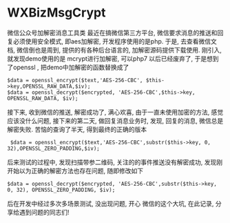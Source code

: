 # WXBizMsgCrypt
微信公众号加解密消息工具类
最近在搞微信第三方平台, 微信要求消息的推送和回复必须使用安全模式, 即aes加解密, 开发程序使用的是php. 
于是, 去查看微信文档, 微信倒也是周到, 提供的有各种后台语言的, 加解密源码提供下载使用.
刚引入, 就发现demo使用的是 mcrypt进行加解密, 可以php7 以后已经废弃了,  于是想到了openssl , 把demo中加解密的函数替换成了

    $data = openssl_encrypt($text,'AES-256-CBC', $this->key,OPENSSL_RAW_DATA,$iv);
    $data = openssl_decrypt($encrypted, 'AES-256-CBC',$this->key, OPENSSL_RAW_DATA, $iv);
 接下来, 收到微信的推送, 解密成功了, 满心欢喜,  由于一直未使用加密的方法,  感觉应该没什么问题, 
 接下来的第二天, 做回复消息业务时, 发现, 回复的消息, 微信总是解密失败.
 苦恼的查询了半天,  得到最终的正确的版本

     $data = openssl_encrypt($text,'AES-256-CBC',substr($this->key, 0, 32),OPENSSL_ZERO_PADDING,$iv);

后来测试的过程中, 发现扫描带参二维码, 关注的的事件推送没有解密成功, 发现刚开始以为正确的解密方法也存在问题, 随即修改如下

    $data = openssl_decrypt($encrypted, 'AES-256-CBC',substr($this->key, 0, 32), OPENSSL_ZERO_PADDING, $iv);

后在开发中经过多次多场景测试, 没出现问题, 开心
微信的这个大坑, 在此记录, 分享给遇到问题的同志们!



